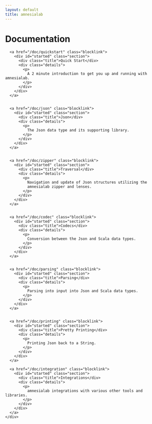```yaml
---
layout: default
title: amnesialab
---
```


<div id="main">
  <h1>Documentation</h1>
  <div class="guts">
    <div id="detail">


      <a href="/doc/quickstart" class="blocklink">
        <div id="started" class="section">
          <div class="title">Quick Start</div>
          <div class="details">
            <p>
              A 2 minute introduction to get you up and running with amnesialab.
            </p>
          </div>
        </div>
      </a>


      <a href="/doc/json" class="blocklink">
        <div id="started" class="section">
          <div class="title">Json</div>
          <div class="details">
            <p>
              The Json data type and its supporting library.
            </p>
          </div>
        </div>
      </a>


      <a href="/doc/zipper" class="blocklink">
        <div id="started" class="section">
          <div class="title">Traversal</div>
          <div class="details">
            <p>
              Navigation and update of Json structures utilizing the
              amnesialab zipper and lenses.
            </p>
          </div>
        </div>
      </a>


      <a href="/doc/codec" class="blocklink">
        <div id="started" class="section">
          <div class="title">Codecs</div>
          <div class="details">
            <p>
              Conversion between the Json and Scala data types.
            </p>
          </div>
        </div>
      </a>


      <a href="/doc/parsing" class="blocklink">
        <div id="started" class="section">
          <div class="title">Parsing</div>
          <div class="details">
            <p>
              Parsing into input into Json and Scala data types.
            </p>
          </div>
        </div>
      </a>


      <a href="/doc/printing" class="blocklink">
        <div id="started" class="section">
          <div class="title">Pretty Printing</div>
          <div class="details">
            <p>
              Printing Json back to a String.
            </p>
          </div>
        </div>
      </a>

      <a href="/doc/integration" class="blocklink">
        <div id="started" class="section">
          <div class="title">Integrations</div>
          <div class="details">
            <p>
              amnesialab integrations with various other tools and libraries.
            </p>
          </div>
        </div>
      </a>
    </div>
  </div>
</div>
